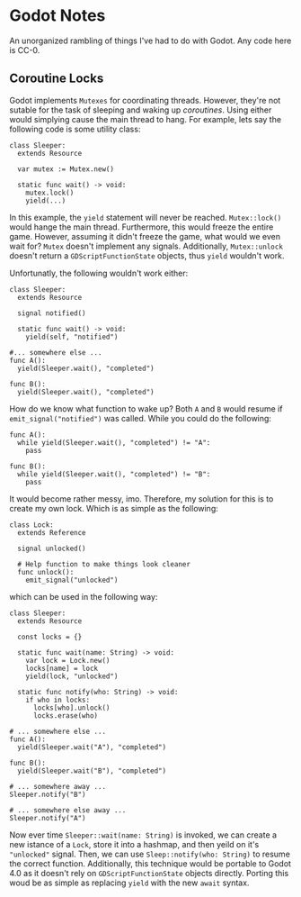 # Godot Notes

An unorganized rambling of things I've had to do with Godot. Any code here is CC-0.

## Coroutine Locks
Godot implements `Mutexes` for coordinating threads. However, they're not sutable for the task of sleeping and waking up *coroutines*. Using either would simplying cause the main thread to hang. For example, lets say the following code is some utility class:

```gdscript
class Sleeper:
  extends Resource
  
  var mutex := Mutex.new()
  
  static func wait() -> void:
    mutex.lock()
    yield(...)
```

In this example, the `yield` statement will never be reached. `Mutex::lock()` would hange the main thread. Furthermore, this would freeze the entire game. However, assuming it didn't freeze the game, what would we even wait for? `Mutex` doesn't implement any signals. Additionally, `Mutex::unlock` doesn't return a `GDScriptFunctionState` objects, thus `yield` wouldn't work. 

Unfortunatly, the following wouldn't work either:

```gdscript
class Sleeper:
  extends Resource
  
  signal notified()
  
  static func wait() -> void:
    yield(self, "notified")

#... somewhere else ...
func A():
  yield(Sleeper.wait(), "completed")

func B():
  yield(Sleeper.wait(), "completed")
```

How do we know what function to wake up? Both `A` and `B` would resume if `emit_signal("notified")` was called. While you could do the following:

```gdscript
func A():
  while yield(Sleeper.wait(), "completed") != "A":
    pass
    
func B():
  while yield(Sleeper.wait(), "completed") != "B":
    pass
```
It would become rather messy, imo. Therefore, my solution for this is to create my own lock. Which is as simple as the following:

```gdscript
class Lock:
  extends Reference
	
  signal unlocked()
	
  # Help function to make things look cleaner
  func unlock():
    emit_signal("unlocked")
```

which can be used in the following way:

```gdscript
class Sleeper:
  extends Resource
  
  const locks = {}

  static func wait(name: String) -> void:
    var lock = Lock.new()
    locks[name] = lock
    yield(lock, "unlocked")

  static func notify(who: String) -> void:
    if who in locks:
      locks[who].unlock()
      locks.erase(who)

# ... somewhere else ...
func A():
  yield(Sleeper.wait("A"), "completed")

func B():
  yield(Sleeper.wait("B"), "completed")
  
# ... somewhere away ...
Sleeper.notify("B")
  
# ... somewhere else away ...
Sleeper.notify("A")
```

Now ever time `Sleeper::wait(name: String)` is invoked, we can create a new istance of a `Lock`, store it into a hashmap, and then yeild on it's `"unlocked"` signal. Then, we can use `Sleep::notify(who: String)` to resume the correct function. Additionally, this technique would be portable to Godot 4.0 as it doesn't rely on `GDScriptFunctionState` objects directly. Porting this woud be as simple as replacing `yield` with the new `await` syntax.


